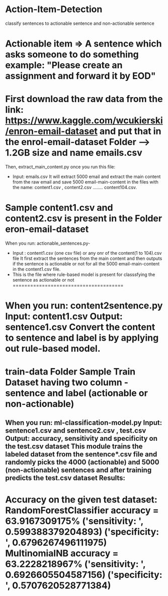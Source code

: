 # Action-Item-Detection
classify sentences to actionable sentence and non-actionable sentence

Actionable item => A sentence which asks someone to do something
example: "Please create an assignment and forward it by EOD"
=================================================

First download the raw data from the link: https://www.kaggle.com/wcukierski/enron-email-dataset
and put that in the enrol-email-dataset Folder --> 1.2GB size and name emails.csv
================================================

Then, extract_main_content.py once you run this file: 
  - Input:  emails.csv
  It will extract 5000 email and extract the main content from the raw email and save 5000 email-main-content in the files with the name: content1.csv , content2.csv ........ content104.csv.

Sample content1.csv and content2.csv is present in the Folder eron-email-dataset
==========================================

When you run: actionable_sentences.py- 
  - Input : content1.csv  (one csv file) or any onr of the content(1 to 104).csv file
  It first extract the sentences from the main content and then outputs if the sentence is actionable or not for all the 5000 email-main-content in the content1.csv file.
  - This is the file where rule-based model is present for classsfying the sentence as actionable or not
  ======================================
  
  When you run: content2sentence.py
    Input: content1.csv Output: sentence1.csv
  Convert the content to sentence and label is by applying out rule-based model.
  =====================================
  
  train-data Folder
  Sample Train Dataset having two column - sentence and label (actionable or non-actionable)
=============================
  
  When you run: ml-classification-model.py
   Input: sentence1.csv and sentence2.csv , test.csv
   Output: accuracy, sensitivity and specificity on the test.csv dataset
   This module trains the labeled dataset from the sentence*.csv file and randomly picks the 4000 (actionable) and 5000 (non-actionable) sentences and after training 
   predicts the test.csv dataset
   Results:
   ----------
 Accuracy on the given test dataset:
RandomForestClassifier accuracy = 63.9167309175%
('sensitivity: ', 0.599388379204893)
('specificity: ', 0.6796267496111975)
MultinomialNB accuracy = 63.2228218967%
('sensitivity: ', 0.6926605504587156)
('specificity: ', 0.5707620528771384)
============================================  
  
